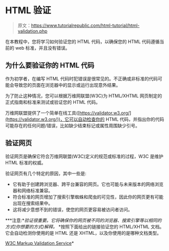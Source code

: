 # HTML 验证

> 原文：<https://www.tutorialrepublic.com/html-tutorial/html-validation.php>

在本教程中，您将学习如何验证您的 HTML 代码，以确保您的 HTML 代码遵循当前的 web 标准，并且没有错误。

## 为什么要验证你的 HTML 代码

作为初学者，在编写 HTML 代码时犯错误是很常见的。不正确或非标准的代码可能会导致您的页面在浏览器中的显示或运行出现意外结果。

为了防止这种情况，您可以根据万维网联盟(W3C)为 HTML/XHTML 网页制定的正式指南和标准来测试或验证您的 HTML 代码。

万维网联盟提供了一个简单在线工具([https://validator.w3.org/](https://validator.w3.org/))，它可以自动检查你的 HTML 代码，并指出你的代码可能存在的任何问题/错误，比如缺少结束标记或属性周围缺少引号。

## 验证网页

验证网页是确保它符合万维网联盟(W3C)定义的规范或标准的过程，W3C 是维护 HTML 标准的权威。

验证网页有几个特定的原因，其中一些是:

*   它有助于创建跨浏览器、跨平台兼容的网页。它也可能与未来版本的网络浏览器和网络标准兼容。
*   符合标准的网页增加了搜索引擎蜘蛛和爬虫的可见性，因此你的网页更有可能出现在搜索结果中。
*   这将减少意想不到的错误，使您的网页更容易被访问者访问。

 ***注意:**验证很重要。它将确保你的网页被不同的浏览器、搜索引擎等以相同的方式(你想要的方式)解释。*  *按照下面给出的链接验证您的 HTML/XHTML 文档。它会自动检测你使用的是 HTML 还是 XHTML，以及你使用的是哪种文档类型。

[W3C Markup Validation Service](https://validator.w3.org/)*